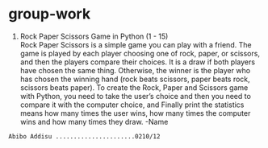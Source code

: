 # group-work
1. Rock Paper Scissors Game in Python (1 - 15)<br>
Rock Paper Scissors is a simple game you can play with a friend. The game is played by each 
player choosing one of rock, paper, or scissors, and then the players compare their choices. It is a 
draw if both players have chosen the same thing. Otherwise, the winner is the player who has 
chosen the winning hand (rock beats scissors, paper beats rock, scissors beats paper). To create the 
Rock, Paper and Scissors game with Python, you need to take the user’s choice and then you need 
to compare it with the computer choice, and Finally print the statistics means how many times the 
user wins, how many times the computer wins and how many times they draw.
-Name                          
```
Abibo Addisu ......................0210/12
